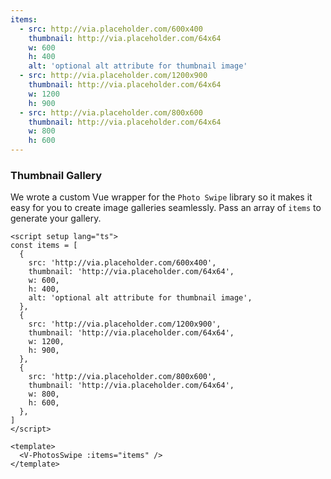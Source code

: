 ```yaml
---
items:
  - src: http://via.placeholder.com/600x400
    thumbnail: http://via.placeholder.com/64x64
    w: 600
    h: 400
    alt: 'optional alt attribute for thumbnail image'
  - src: http://via.placeholder.com/1200x900
    thumbnail: http://via.placeholder.com/64x64
    w: 1200
    h: 900
  - src: http://via.placeholder.com/800x600
    thumbnail: http://via.placeholder.com/64x64
    w: 800
    h: 600
---
```


### Thumbnail Gallery

We wrote a custom Vue wrapper for the `Photo Swipe` library so it makes it easy
for you to create image galleries seamlessly. Pass an array of `items` to
generate your gallery.

<!--code-->

```vue
<script setup lang="ts">
const items = [
  {
    src: 'http://via.placeholder.com/600x400',
    thumbnail: 'http://via.placeholder.com/64x64',
    w: 600,
    h: 400,
    alt: 'optional alt attribute for thumbnail image',
  },
  {
    src: 'http://via.placeholder.com/1200x900',
    thumbnail: 'http://via.placeholder.com/64x64',
    w: 1200,
    h: 900,
  },
  {
    src: 'http://via.placeholder.com/800x600',
    thumbnail: 'http://via.placeholder.com/64x64',
    w: 800,
    h: 600,
  },
]
</script>

<template>
  <V-PhotosSwipe :items="items" />
</template>
```

<!--/code-->

<!--example-->

<V-PhotosSwipe :items="frontmatter.items" />

<!--/example-->

